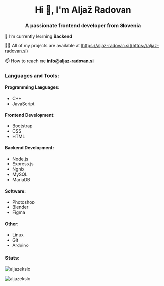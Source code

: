 <h1 align="center">Hi 👋, I'm Aljaž Radovan</h1>
<h3 align="center">A passionate frontend developer from Slovenia</h3>

🌱 I’m currently learning **Backend**

👨‍💻 All of my projects are available at [https://aljaz-radovan.si](https://aljaz-radovan.si)

📫 How to reach me **info@aljaz-radovan.si**

<h3 align="left">Languages and Tools:</h3>
<h4 align="left">Programming Languages:</h4>
<ul>
    <li>C++</li>
    <li>JavaScript</li>
</ul>
<h4 align="left">Frontend Development:</h4>
<ul>
    <li>Bootstrap</li>
    <li>CSS</li>
    <li>HTML</li>
</ul>
<h4 align="left">Backend Development:</h4>
<ul>
    <li>Node.js</li>
    <li>Express.js</li>
    <li>Ngnix</li>
    <li>MySQL</li>
    <li>MariaDB</li>
</ul>
<h4 align="left">Software:</h4>
<ul>
    <li>Photoshop</li>
    <li>Blender</li>
    <li>Figma</li>
</ul>
<h4 align="left">Other:</h4>
<ul>
    <li>Linux</li>
    <li>Git</li>
    <li>Arduino</li>
</ul>
<h3 align="left">Stats:</h4>
<p><img align="center" src="https://github-readme-stats.vercel.app/api?username=aljazekslo&show_icons=true&theme=radical&locale=en" alt="aljazekslo" /></p>

<p><img align="left" src="https://github-readme-stats.vercel.app/api/top-langs?username=aljazekslo&show_icons=true&theme=radical&locale=en&layout=compact" alt="aljazekslo" /></p>


